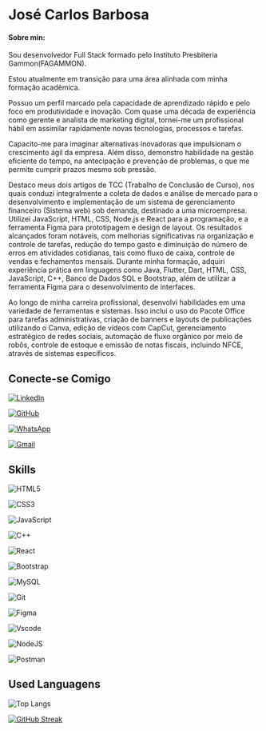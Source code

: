 
# José Carlos Barbosa
#### Sobre min:
Sou desenvolvedor Full Stack formado pelo Instituto Presbiteria Gammon(FAGAMMON).

Estou atualmente em transição para uma área alinhada com minha formação acadêmica. 

Possuo um perfil marcado pela capacidade de aprendizado rápido e pelo foco em produtividade e inovação. Com quase uma década de experiência como gerente e analista de marketing digital, tornei-me um profissional hábil em assimilar rapidamente novas tecnologias, processos e tarefas.

Capacito-me para imaginar alternativas inovadoras que impulsionam o crescimento ágil da empresa. Além disso, demonstro habilidade na gestão eficiente do tempo, na antecipação e prevenção de problemas, o que me permite cumprir prazos mesmo sob pressão.

Destaco meus dois artigos de TCC (Trabalho de Conclusão de Curso), nos quais conduzi integralmente a coleta de dados e análise de mercado para o desenvolvimento e implementação de um sistema de gerenciamento financeiro (Sistema web) sob demanda, destinado a uma microempresa. Utilizei JavaScript, HTML, CSS, Node.js e React para a programação, e a ferramenta Figma para prototipagem e design de layout. Os resultados alcançados foram notáveis, com melhorias significativas na organização e controle de tarefas, redução do tempo gasto e diminuição do número de erros em atividades cotidianas, tais como fluxo de caixa, controle de vendas e fechamentos mensais. Durante minha formação, adquiri experiência prática em linguagens como Java, Flutter, Dart, HTML, CSS, JavaScript, C++, Banco de Dados SQL e Bootstrap, além de utilizar a ferramenta Figma para o desenvolvimento de interfaces.

Ao longo de minha carreira profissional, desenvolvi habilidades em uma variedade de ferramentas e sistemas. Isso inclui o uso do Pacote Office para tarefas administrativas, criação de banners e layouts de publicações utilizando o Canva, edição de vídeos com CapCut, gerenciamento estratégico de redes sociais, automação de fluxo orgânico por meio de robôs, controle de estoque e emissão de notas fiscais, incluindo NFCE, através de sistemas específicos.

## Conecte-se Comigo

[![LinkedIn](https://img.shields.io/badge/LinkedIn-0077B5?style=for-the-badge&logo=linkedin&logoColor=white)](https://www.linkedin.com/in/jos%C3%A9-carlos-barbosa-dev/)

[![GitHub](https://img.shields.io/badge/GitHub-100000?style=for-the-badge&logo=github&logoColor=white)](https://github.com/JoseCarlosBarbosa)

[![WhatsApp](https://img.shields.io/badge/WhatsApp-25D366?style=for-the-badge&logo=whatsapp&logoColor=white)](https://wa.me/message/M246QPE5NHZAD1)

[![Gmail](https://img.shields.io/badge/Gmail-333333?style=for-the-badge&logo=gmail&logoColor=red)](mailto:jose.sistema.ti@gmail.com)

## Skills

![HTML5](https://img.shields.io/badge/HTML5-E34F26?style=for-the-badge&logo=html5&logoColor=white)

![CSS3](https://img.shields.io/badge/CSS3-1572B6?style=for-the-badge&logo=css3&logoColor=white)

![JavaScript](https://img.shields.io/badge/JavaScript-F7DF1E?style=for-the-badge&logo=javascript&logoColor=black)

![C++](https://img.shields.io/badge/C%2B%2B-00599C?style=for-the-badge&logo=c%2B%2B&logoColor=white)

![React](https://img.shields.io/badge/React-20232A?style=for-the-badge&logo=react&logoColor=61DAFB)

![Bootstrap](https://img.shields.io/badge/-boostrap-0D1117?style=for-the-badge&logo=bootstrap&labelColor=0D1117)

![MySQL](https://img.shields.io/badge/MySQL-00000F?style=for-the-badge&logo=mysql&logoColor=white)

![Git](https://img.shields.io/badge/GIT-E44C30?style=for-the-badge&logo=git&logoColor=white)

![Figma](https://img.shields.io/badge/Figma-696969?style=for-the-badge&logo=figma&logoColor=figma)

![Vscode](https://img.shields.io/badge/Vscode-007ACC?style=for-the-badge&logo=visual-studio-code&logoColor=white)

![NodeJS](https://img.shields.io/badge/node.js-6DA55F?style=for-the-badge&logo=node.js&logoColor=white)

![Postman](https://img.shields.io/badge/Postman-FF6C37.svg?style=for-the-badge&logo=Postman&logoColor=white)
## Used Languagens
![Top Langs](https://github-readme-stats-git-masterrstaa-rickstaa.vercel.app/api/top-langs/?username=JoseCarlosBarbosa&layout=compact&bg_color=000&border_color=30A3DC&title_color=E94D5F&text_color=FFF)

[![GitHub Streak](https://streak-stats.demolab.com/?user=JoseCarlosBarbosa&theme=bear&background=000&border=30A3DC&dates=FFF)](https://git.io/streak-stats)
